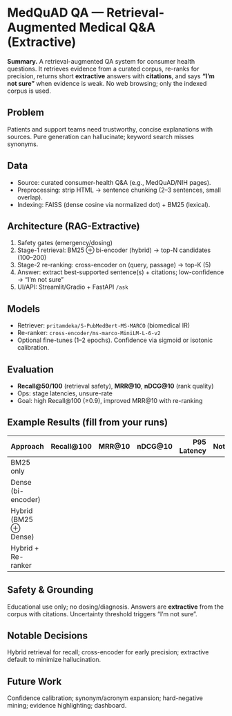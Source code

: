 # MedQuAD QA — Retrieval-Augmented Medical Q&A (Extractive)

**Summary.** A retrieval-augmented QA system for consumer health questions. It retrieves evidence from a curated corpus, re-ranks for precision, returns short **extractive** answers with **citations**, and says **“I’m not sure”** when evidence is weak. No web browsing; only the indexed corpus is used.

## Problem
Patients and support teams need trustworthy, concise explanations with sources. Pure generation can hallucinate; keyword search misses synonyms.

## Data
- Source: curated consumer-health Q&A (e.g., MedQuAD/NIH pages).
- Preprocessing: strip HTML → sentence chunking (2–3 sentences, small overlap).
- Indexing: FAISS (dense cosine via normalized dot) + BM25 (lexical).

## Architecture (RAG-Extractive)
1) Safety gates (emergency/dosing)  
2) Stage-1 retrieval: BM25 ⊕ bi-encoder (hybrid) → top-N candidates (100–200)  
3) Stage-2 re-ranking: cross-encoder on (query, passage) → top-K (5)  
4) Answer: extract best-supported sentence(s) + citations; low-confidence → “I’m not sure”  
5) UI/API: Streamlit/Gradio + FastAPI `/ask`

## Models
- Retriever: `pritamdeka/S-PubMedBert-MS-MARCO` (biomedical IR)
- Re-ranker: `cross-encoder/ms-marco-MiniLM-L-6-v2`
- Optional fine-tunes (1–2 epochs). Confidence via sigmoid or isotonic calibration.

## Evaluation
- **Recall@50/100** (retrieval safety), **MRR@10**, **nDCG@10** (rank quality)
- Ops: stage latencies, unsure-rate
- Goal: high Recall@100 (≥0.9), improved MRR@10 with re-ranking

## Example Results (fill from your runs)
| Approach | Recall@100 | MRR@10 | nDCG@10 | P95 Latency | Notes |
|---|---:|---:|---:|---:|---|
| BM25 only |  |  |  |  |  |
| Dense (bi-encoder) |  |  |  |  |  |
| Hybrid (BM25 ⊕ Dense) |  |  |  |  |  |
| Hybrid + Re-ranker |  |  |  |  |  |

## Safety & Grounding
Educational use only; no dosing/diagnosis. Answers are **extractive** from the corpus with citations. Uncertainty threshold triggers “I’m not sure”.

## Notable Decisions
Hybrid retrieval for recall; cross-encoder for early precision; extractive default to minimize hallucination.

## Future Work
Confidence calibration; synonym/acronym expansion; hard-negative mining; evidence highlighting; dashboard.
